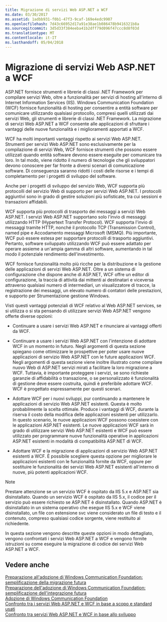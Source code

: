 ```yaml
---
title: Migrazione di servizi Web ASP.NET a WCF
ms.date: 03/30/2017
ms.assetid: 1adbb931-f0b1-47f3-9caf-169e4edc9907
ms.openlocfilehash: 7d43c66952d17a91e38ae1b086478b9416321b8a
ms.sourcegitcommit: 3d5d33f384eeba41b2dff79d096f47ccc8d8f03d
ms.translationtype: MT
ms.contentlocale: it-IT
ms.lasthandoff: 05/04/2018
---
```

# <a name="migrating-aspnet-web-services-to-wcf"></a>Migrazione di servizi Web ASP.NET a WCF
ASP.NET fornisce strumenti e librerie di classi .NET Framework per compilare servizi Web, oltre a funzionalità per servizi di hosting all'interno di Internet Information Services (IIS). Windows Communication Foundation (WCF) fornisce funzionalità di hosting per consentire a entità software per comunicare utilizzando qualsiasi protocollo, compresi quelli utilizzati dai servizi Web, gli strumenti e librerie di classi .NET Framework.  La migrazione di servizi Web ASP.NET a WCF consente alle applicazioni di sfruttare i vantaggi delle nuove funzionalità e i miglioramenti apportati a WCF.  
  
 WCF ha molti importanti vantaggi rispetto ai servizi Web ASP.NET. Strumenti per servizi Web ASP.NET sono esclusivamente per la compilazione di servizi Web, WCF fornisce strumenti che possono essere utilizzati quando entità software devono essere eseguite per comunicare tra loro. In tal modo, viene ridotto il numero di tecnologie che gli sviluppatori devono conoscere per far fronte a diversi scenari di comunicazione software. Di conseguenza saranno ridotti i costi delle risorse e i tempi di completamento per i progetti di sviluppo del software.  
  
 Anche per i progetti di sviluppo del servizio Web, WCF supporta più protocolli del servizio Web di supporto per servizi Web ASP.NET. I protocolli aggiuntivi sono in grado di gestire soluzioni più sofisticate, tra cui sessioni e transazioni affidabili.  
  
 WCF supporta più protocolli di trasporto dei messaggi a servizi Web ASP.NET. I servizi Web ASP.NET supportano solo l'invio di messaggi utilizzando HTTP (Hypertext Transfer Protocol). WCF supporta l'invio di messaggi tramite HTTP, nonché il protocollo TCP (Transmission Control), named pipe e Accodamento messaggi Microsoft (MSMQ). Più importante, WCF può essere estesa per supportare protocolli di trasporto aggiuntivi. Pertanto, software sviluppato utilizzando WCF può essere adattato per operare assieme a un'ampia gamma di altri software, aumentando in tal modo il potenziale rendimento dell'investimento.  
  
 WCF fornisce funzionalità molto più ricche per la distribuzione e la gestione delle applicazioni di servizi Web ASP.NET. Oltre a un sistema di configurazione che dispone anche di ASP.NET, WCF offre un editor di configurazione, la traccia di attività dai mittenti ai destinatari e viceversa attraverso qualsiasi numero di intermediari, un visualizzatore di tracce, la registrazione dei messaggi, un elevato numero di contatori delle prestazioni, e supporto per Strumentazione gestione Windows.  
  
 Visti questi vantaggi potenziali di WCF relativo al Web ASP.NET services, se si utilizza o si sta pensando di utilizzare servizi Web ASP.NET vengono offerte diverse opzioni:  
  
-   Continuare a usare i servizi Web ASP.NET e rinunciare ai vantaggi offerti da WCF.  
  
-   Continuare a usare i servizi Web ASP.NET con l'intenzione di adottare WCF in un momento in futuro. Negli argomenti di questa sezione spiegano come ottimizzare le prospettive per poter usare nuove applicazioni di servizio Web ASP.NET con le future applicazioni WCF. Negli argomenti di questa sezione viene inoltre illustrato come compilare nuovo Web di ASP.NET servizi mirati a facilitare la loro migrazione a WCF. Tuttavia, è importante proteggere i servizi, se sono richieste garanzie di affidabilità o transazione, o se personalizzato è funzionalità di gestione deve essere costruita, quindi è preferibile adottare WCF. WCF è progettato espressamente per questi scenari.  
  
-   Adottare WCF per i nuovi sviluppi, pur continuando a mantenere le applicazioni di servizio Web ASP.NET esistenti. Questa è molto probabilmente la scelta ottimale. Produce i vantaggi di WCF, durante la riserva il costo della modifica delle applicazioni esistenti per utilizzarlo. In questo scenario, le nuove applicazioni WCF possono coesistere con le applicazioni ASP.NET esistenti. Le nuove applicazioni WCF sarà in grado di utilizzare servizi Web ASP.NET esistenti e WCF può essere utilizzato per programmare nuove funzionalità operative in applicazioni ASP.NET esistenti in modalità di compatibilità ASP.NET di WCF.  
  
-   Adottare WCF e la migrazione di applicazioni di servizio Web ASP.NET esistenti a WCF. È possibile scegliere questa opzione per migliorare le applicazioni esistenti con le funzionalità fornite da WCF, oppure per sostituire le funzionalità dei servizi Web ASP.NET esistenti all'interno di nuove, più potenti applicazioni WCF.  
  
> [!NOTE]
>  Prestare attenzione se un servizio WCF è ospitato da IIS 5.x e ASP.NET sia disinstallato. Quando un servizio WCF è ospitato da IIS 5.x, il codice per il servizio può essere richiesto se ASP.NET è disinstallato. Quando ASP.NET è disinstallato in un sistema operativo che esegue IIS 5.x e WCF viene disinstallato, un file con estensione svc viene considerato un file di testo e il contenuto, compreso qualsiasi codice sorgente, viene restituito al richiedente.  
  
 In questa sezione vengono descritte queste opzioni in modo dettagliato, vengono confrontati i servizi Web ASP.NET a WCF e vengono fornite istruzioni su come eseguire la migrazione di codice dei servizi Web ASP.NET a WCF.  
  
## <a name="see-also"></a>Vedere anche  
 [Preparazione all'adozione di Windows Communication Foundation: semplificazione della migrazione futura](../../../../docs/framework/wcf/feature-details/anticipating-adopting-wcf-migration.md)  
 [Preparazione dell'adozione di Windows Communication Foundation: semplificazione dell'integrazione futura](../../../../docs/framework/wcf/feature-details/anticipating-adopting-the-wcf-easing-future-integration.md)  
 [Adozione di Windows Communication Foundation](../../../../docs/framework/wcf/feature-details/adopting-wcf.md)  
 [Confronto tra i servizi Web ASP.NET e WCF in base a scopo e standard usati](../../../../docs/framework/wcf/feature-details/comparing-aspnet-web-services-to-wcf-based-on-purpose-and-standards-used.md)  
 [Confronto tra servizi Web ASP.NET e WCF in base allo sviluppo](../../../../docs/framework/wcf/feature-details/comparing-aspnet-web-services-to-wcf-based-on-development.md)
